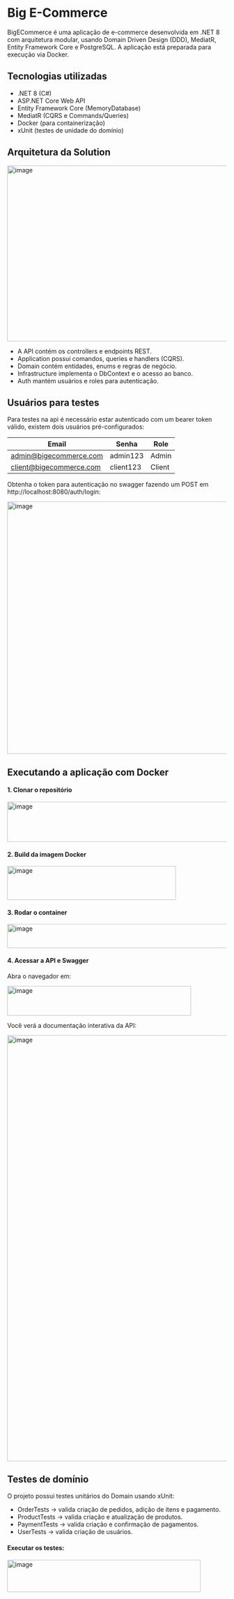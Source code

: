 # Big E-Commerce

BigECommerce é uma aplicação de e-commerce desenvolvida em .NET 8 com arquitetura modular, usando Domain Driven Design (DDD), MediatR, Entity Framework Core e PostgreSQL. A aplicação está preparada para execução via Docker.

## Tecnologias utilizadas
- .NET 8 (C#)
- ASP.NET Core Web API
- Entity Framework Core (MemoryDatabase)
- MediatR (CQRS e Commands/Queries)
- Docker (para containerização)
- xUnit (testes de unidade do domínio)

## Arquitetura da Solution
<img width="739" height="403" alt="image" src="https://github.com/user-attachments/assets/dee817c0-3133-494a-a8c6-bac949a22cbe" />

- A API contém os controllers e endpoints REST.
- Application possui comandos, queries e handlers (CQRS).
- Domain contém entidades, enums e regras de negócio.
- Infrastructure implementa o DbContext e o acesso ao banco.
- Auth mantém usuários e roles para autenticação.

## Usuários para testes

Para testes na api é necessário estar autenticado com um bearer token válido, existem dois usuários pré-configurados:

| Email                                                     | Senha     | Role   |
| --------------------------------------------------------- | --------- | ------ |
| [admin@bigecommerce.com](mailto:admin@bigecommerce.com)   | admin123  | Admin  |
| [client@bigecommerce.com](mailto:client@bigecommerce.com) | client123 | Client |

Obtenha o token para autenticação no swagger fazendo um POST em http://localhost:8080/auth/login:

<img width="1279" height="578" alt="image" src="https://github.com/user-attachments/assets/8d5a8293-20cc-4e47-996a-744ebaf81a48" />

## Executando a aplicação com Docker
#### 1. Clonar o repositório 
<img width="580" height="92" alt="image" src="https://github.com/user-attachments/assets/826e620d-3fa9-4a9e-b78e-07b254b1375a" />

#### 2. Build da imagem Docker
<img width="387" height="78" alt="image" src="https://github.com/user-attachments/assets/7fa63ce9-2578-4e97-a519-910c1afc3a87" />

#### 3. Rodar o container
<img width="720" height="55" alt="image" src="https://github.com/user-attachments/assets/a5bedf4e-87c9-4ef0-bb5e-1579be2602bf" />

#### 4. Acessar a API e Swagger

Abra o navegador em:

<img width="422" height="68" alt="image" src="https://github.com/user-attachments/assets/08b82df3-392f-432d-8e5b-17c61441f7ea" />

Você verá a documentação interativa da API:

<img width="1524" height="976" alt="image" src="https://github.com/user-attachments/assets/2635370c-3cdb-4779-bd43-045278018872" />

## Testes de domínio

O projeto possui testes unitários do Domain usando xUnit:

- OrderTests → valida criação de pedidos, adição de itens e pagamento.
- ProductTests → valida criação e atualização de produtos.
- PaymentTests → valida criação e confirmação de pagamentos.
- UserTests → valida criação de usuários.

#### Executar os testes:

<img width="444" height="74" alt="image" src="https://github.com/user-attachments/assets/d0d7dc4f-5cd0-4c0d-8fc2-8209e30f646c" />
